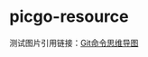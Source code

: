 # picgo-resource

测试图片引用链接：[Git命令思维导图](https://raw.githubusercontent.com/songlitao/picgo/master/resource/blog-slt/images/git.png)

